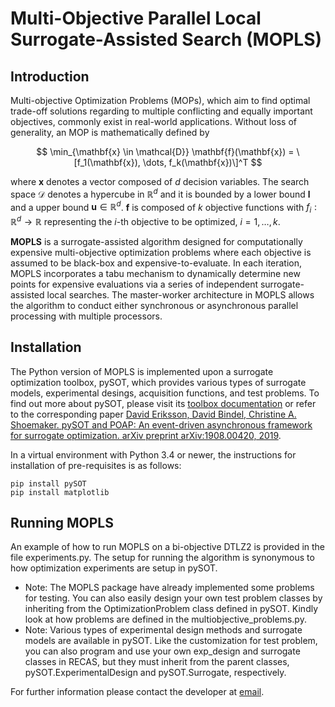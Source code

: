 # Multi-Objective Parallel Local Surrogate-Assisted Search (MOPLS)

## Introduction
Multi-objective Optimization Problems (MOPs), which aim to find optimal trade-off solutions regarding to multiple conflicting and equally important objectives, commonly exist in real-world applications. Without loss of generality, an MOP is mathematically defined by

$$
\min_{\mathbf{x} \in \mathcal{D}} \mathbf{f}(\mathbf{x}) = \[f_1(\mathbf{x}), \dots, f_k(\mathbf{x})\]^T
$$

where $\mathbf{x}$ denotes a vector composed of $d$ decision variables. The search space $\mathcal{D}$ denotes a hypercube in $\mathbb{R}^d$ and it is bounded by a lower bound $\mathbf{l}$ and a upper bound $\mathbf{u} \in \mathbb{R}^d$. $\mathbf{f}$ is composed of $k$ objective functions with $f_i : \mathbb{R}^d \rightarrow \mathbb{R}$ representing the $i$-th objective to be optimized, $i = 1, \dots, k$.

**MOPLS** is a surrogate-assisted algorithm designed for computationally expensive multi-objective optimization problems where each objective is assumed to be black-box and expensive-to-evaluate. In each iteration, MOPLS incorporates a tabu mechanism to dynamically determine new points for expensive evaluations via a series of independent surrogate-assisted local searches. The master-worker architecture in MOPLS allows the algorithm to conduct either synchronous or asynchronous parallel processing with multiple processors.

## Installation

The Python version of MOPLS is implemented upon a surrogate optimization toolbox, pySOT, which provides various types of surrogate models, experimental desings, acquisition functions, and test problems. To find out more about pySOT, please visit its [toolbox documentation](http://pysot.readthedocs.io/) or refer to the corresponding paper [David Eriksson, David Bindel, Christine A. Shoemaker. pySOT and POAP: An event-driven asynchronous framework for surrogate optimization. arXiv preprint arXiv:1908.00420, 2019](https://doi.org/10.48550/arXiv.1908.00420). 

In a virtual environment with Python 3.4 or newer, the instructions for installation of pre-requisites is as follows:

```
pip install pySOT
pip install matplotlib
```

## Running MOPLS

An example of how to run MOPLS on a bi-objective DTLZ2 is provided in the file experiments.py. The setup for running the algorithm is synonymous to how optimization experiments are setup in pySOT. 

* Note: The MOPLS package have already implemented some problems for testing. You can also easily design your own test problem classes by inheriting from the OptimizationProblem class defined in pySOT. Kindly look at how problems are defined in the multiobjective_problems.py.
* Note: Various types of experimental design methods and surrogate models are available in pySOT. Like the customization for test problem, you can also program and use your own exp_design and surrogate classes in RECAS, but they must inherit from the parent classes, pySOT.ExperimentalDesign and pySOT.Surrogate, respectively.

For further information please contact the developer at [email](mailto:wangwenyu0928@gmail.com).